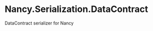 Nancy.Serialization.DataContract
================================

DataContract serializer for Nancy